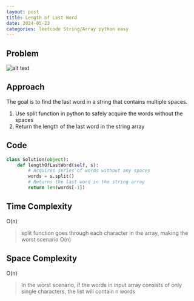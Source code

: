 ```yaml
---
layout: post
title: Length of Last Word 
date: 2024-05-23
categories: leetcode String/Array python easy
---
```

## Problem
![alt text](/blog/public/img/LengthofLastWord.png)

## Approach
The goal is to find the last word in a string that contains multiple spaces.

1. Use split function in python to safely acquire the words without the spaces
2. Return the length of the last word in the string array

## Code
```python
class Solution(object):
    def lengthOfLastWord(self, s):
        # Acquires series of words without any spaces
        words = s.split()
        # Returns the last word in the string array
        return len(words[-1])
```
## Time Complexity
O(n)
> split function goes through each character in the array, making the worst scenario O(n)

## Space Complexity
O(n)
> In the worst scenario, if the words in input array consists of only single characters, the list will contain n words